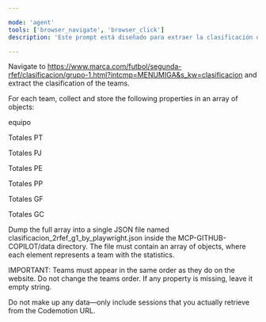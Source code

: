 ```yaml
---

mode: 'agent'
tools: ['browser_navigate', 'browser_click']
description: 'Este prompt está diseñado para extraer la clasificación de 2a RFEF utilizando el MCP Server de Playwright.'

---
```


Navigate to https://www.marca.com/futbol/segunda-rfef/clasificacion/grupo-1.html?intcmp=MENUMIGA&s_kw=clasificacion and extract the clasification of the teams.

For each team, collect and store the following properties in an array of objects:

equipo

Totales PT

Totales PJ

Totales PE

Totales PP

Totales GF

Totales GC


Dump the full array into a single JSON file named clasificacion_2rfef_g1_by_playwright.json inside the MCP-GITHUB-COPILOT/data directory. The file must contain an array of objects, where each element represents a team with the statistics.

IMPORTANT: Teams must appear in the same order as they do on the website. Do not change the teams order. If any property is missing, leave it empty string.

Do not make up any data—only include sessions that you actually retrieve from the Codemotion URL.